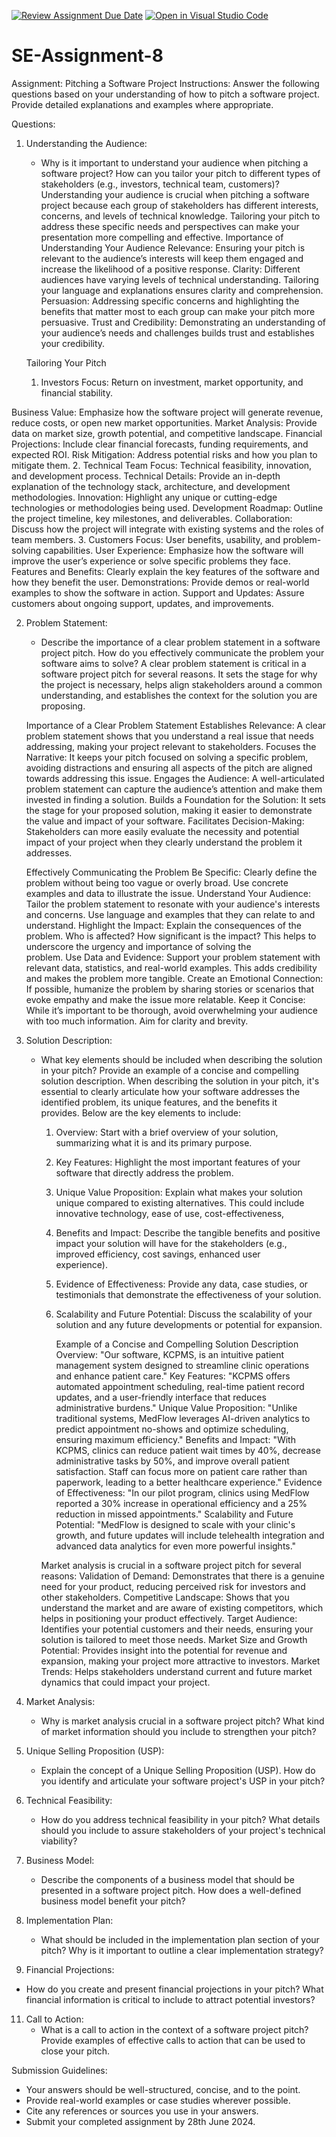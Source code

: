[![Review Assignment Due Date](https://classroom.github.com/assets/deadline-readme-button-22041afd0340ce965d47ae6ef1cefeee28c7c493a6346c4f15d667ab976d596c.svg)](https://classroom.github.com/a/4bgukiqw)
[![Open in Visual Studio Code](https://classroom.github.com/assets/open-in-vscode-2e0aaae1b6195c2367325f4f02e2d04e9abb55f0b24a779b69b11b9e10269abc.svg)](https://classroom.github.com/online_ide?assignment_repo_id=15378256&assignment_repo_type=AssignmentRepo)
# SE-Assignment-8
 Assignment: Pitching a Software Project
 Instructions:
Answer the following questions based on your understanding of how to pitch a software project. Provide detailed explanations and examples where appropriate.

 Questions:

1. Understanding the Audience:
   - Why is it important to understand your audience when pitching a software project? How can you tailor your pitch to different types of stakeholders (e.g., investors, technical team, customers)?
     Understanding your audience is crucial when pitching a software project because each group of stakeholders has different interests, concerns, and levels of technical knowledge. Tailoring your pitch to address these specific needs and perspectives can make your presentation more compelling and effective.
     Importance of Understanding Your Audience
       Relevance: Ensuring your pitch is relevant to the audience’s interests will keep them engaged and increase the likelihood of a positive response.
       Clarity: Different audiences have varying levels of technical understanding. Tailoring your language and explanations ensures clarity and comprehension.
       Persuasion: Addressing specific concerns and highlighting the benefits that matter most to each group can make your pitch more persuasive.
       Trust and Credibility: Demonstrating an understanding of your audience’s needs and challenges builds trust and establishes your credibility.
     
    Tailoring Your Pitch
      1. Investors
Focus: Return on investment, market opportunity, and financial stability.

Business Value: Emphasize how the software project will generate revenue, reduce costs, or open new market opportunities.
Market Analysis: Provide data on market size, growth potential, and competitive landscape.
Financial Projections: Include clear financial forecasts, funding requirements, and expected ROI.
Risk Mitigation: Address potential risks and how you plan to mitigate them.
2. Technical Team
Focus: Technical feasibility, innovation, and development process.
Technical Details: Provide an in-depth explanation of the technology stack, architecture, and development methodologies.
Innovation: Highlight any unique or cutting-edge technologies or methodologies being used.
Development Roadmap: Outline the project timeline, key milestones, and deliverables.
Collaboration: Discuss how the project will integrate with existing systems and the roles of team members.
3. Customers
Focus: User benefits, usability, and problem-solving capabilities.
User Experience: Emphasize how the software will improve the user’s experience or solve specific problems they face.
Features and Benefits: Clearly explain the key features of the software and how they benefit the user.
Demonstrations: Provide demos or real-world examples to show the software in action.
Support and Updates: Assure customers about ongoing support, updates, and improvements.

2. Problem Statement:
   - Describe the importance of a clear problem statement in a software project pitch. How do you effectively communicate the problem your software aims to solve?
     A clear problem statement is critical in a software project pitch for several reasons. It sets the stage for why the project is necessary, helps align stakeholders around a common   
     understanding, and establishes the context for the solution you are proposing.

   Importance of a Clear Problem Statement
       Establishes Relevance: A clear problem statement shows that you understand a real issue that needs addressing, making your project relevant to stakeholders.
       Focuses the Narrative: It keeps your pitch focused on solving a specific problem, avoiding distractions and ensuring all aspects of the pitch are aligned towards addressing this 
        issue.
       Engages the Audience: A well-articulated problem statement can capture the audience’s attention and make them invested in finding a solution.
       Builds a Foundation for the Solution: It sets the stage for your proposed solution, making it easier to demonstrate the value and impact of your software.
       Facilitates Decision-Making: Stakeholders can more easily evaluate the necessity and potential impact of your project when they clearly understand the problem it addresses.

     Effectively Communicating the Problem
       Be Specific: Clearly define the problem without being too vague or overly broad. Use concrete examples and data to illustrate the issue.
       Understand Your Audience: Tailor the problem statement to resonate with your audience's interests and concerns. Use language and examples that they can relate to and understand.
       Highlight the Impact: Explain the consequences of the problem. Who is affected? How significant is the impact? This helps to underscore the urgency and importance of solving the   
          problem.
       Use Data and Evidence: Support your problem statement with relevant data, statistics, and real-world examples. This adds credibility and makes the problem more tangible.
       Create an Emotional Connection: If possible, humanize the problem by sharing stories or scenarios that evoke empathy and make the issue more relatable.
       Keep it Concise: While it’s important to be thorough, avoid overwhelming your audience with too much information. Aim for clarity and brevity.


4. Solution Description:
   - What key elements should be included when describing the solution in your pitch? Provide an example of a concise and compelling solution description.
     When describing the solution in your pitch, it's essential to clearly articulate how your software addresses the identified problem, its unique features, and the benefits it   
     provides. Below are the key elements to include:
     1. Overview: Start with a brief overview of your solution, summarizing what it is and its primary purpose.
     2. Key Features: Highlight the most important features of your software that directly address the problem.
     3. Unique Value Proposition: Explain what makes your solution unique compared to existing alternatives. This could include innovative technology, ease of use, cost-effectiveness,
     4. Benefits and Impact: Describe the tangible benefits and positive impact your solution will have for the stakeholders (e.g., improved efficiency, cost savings, enhanced user  
        experience).
     5. Evidence of Effectiveness: Provide any data, case studies, or testimonials that demonstrate the effectiveness of your solution.
     6. Scalability and Future Potential: Discuss the scalability of your solution and any future developments or potential for expansion.

        Example of a Concise and Compelling Solution Description
       Overview: "Our software, KCPMS, is an intuitive patient management system designed to streamline clinic operations and enhance patient care."
       Key Features: "KCPMS offers automated appointment scheduling, real-time patient record updates, and a user-friendly interface that reduces administrative burdens."
       Unique Value Proposition: "Unlike traditional systems, MedFlow leverages AI-driven analytics to predict appointment no-shows and optimize scheduling, ensuring maximum efficiency."
       Benefits and Impact: "With KCPMS, clinics can reduce patient wait times by 40%, decrease administrative tasks by 50%, and improve overall patient satisfaction. Staff can focus 
       more on patient care rather than paperwork, leading to a better healthcare experience."
       Evidence of Effectiveness: "In our pilot program, clinics using MedFlow reported a 30% increase in operational efficiency and a 25% reduction in missed appointments."
       Scalability and Future Potential: "MedFlow is designed to scale with your clinic's growth, and future updates will include telehealth integration and advanced data analytics for 
       even more powerful insights."

     Market analysis is crucial in a software project pitch for several reasons:
Validation of Demand: Demonstrates that there is a genuine need for your product, reducing perceived risk for investors and other stakeholders.
Competitive Landscape: Shows that you understand the market and are aware of existing competitors, which helps in positioning your product effectively.
Target Audience: Identifies your potential customers and their needs, ensuring your solution is tailored to meet those needs.
Market Size and Growth Potential: Provides insight into the potential for revenue and expansion, making your project more attractive to investors.
Market Trends: Helps stakeholders understand current and future market dynamics that could impact your project.



5. Market Analysis:
   - Why is market analysis crucial in a software project pitch? What kind of market information should you include to strengthen your pitch?

6. Unique Selling Proposition (USP):
   - Explain the concept of a Unique Selling Proposition (USP). How do you identify and articulate your software project's USP in your pitch?

7. Technical Feasibility:
   - How do you address technical feasibility in your pitch? What details should you include to assure stakeholders of your project's technical viability?

8. Business Model:
   - Describe the components of a business model that should be presented in a software project pitch. How does a well-defined business model benefit your pitch?

9. Implementation Plan:
   - What should be included in the implementation plan section of your pitch? Why is it important to outline a clear implementation strategy?

10. Financial Projections:
   - How do you create and present financial projections in your pitch? What financial information is critical to include to attract potential investors?

11. Call to Action:
    - What is a call to action in the context of a software project pitch? Provide examples of effective calls to action that can be used to close your pitch.

 Submission Guidelines:
- Your answers should be well-structured, concise, and to the point.
- Provide real-world examples or case studies wherever possible.
- Cite any references or sources you use in your answers.
- Submit your completed assignment by 28th June 2024.


